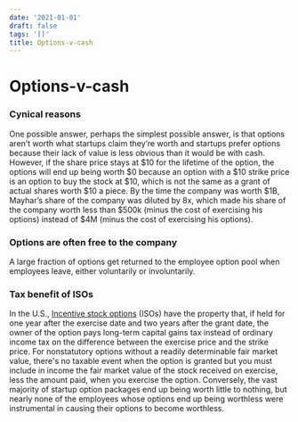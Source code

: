 ```yaml
---
date: '2021-01-01'
draft: false
tags: '[]'
title: Options-v-cash
---
```


# Options-v-cash

### Cynical reasons
One possible answer, perhaps the simplest possible answer, is that options aren’t worth what startups claim they’re worth and startups prefer options because their lack of value is less obvious than it would be with cash.
However, if the share price stays at $10 for the lifetime of the option, the options will end up being worth $0 because an option with a $10 strike price is an option to buy the stock at $10, which is not the same as a grant of actual shares worth $10 a piece.
By the time the company was worth $1B, Mayhar’s share of the company was diluted by 8x, which made his share of the company worth less than $500k (minus the cost of exercising his options) instead of $4M (minus the cost of exercising his options).
### Options are often free to the company
A large fraction of options get returned to the employee option pool when employees leave, either voluntarily or involuntarily.
### Tax benefit of ISOs
In the U.S., [Incentive stock options](https://en.wikipedia.org/wiki/Incentive_stock_option) (ISOs) have the property that, if held for one year after the exercise date and two years after the grant date, the owner of the option pays long-term capital gains tax instead of ordinary income tax on the difference between the exercise price and the strike price.
For nonstatutory options without a readily determinable fair market value, there's no taxable event when the option is granted but you must include in income the fair market value of the stock received on exercise, less the amount paid, when you exercise the option.
Conversely, the vast majority of startup option packages end up being worth little to nothing, but nearly none of the employees whose options end up being worthless were instrumental in causing their options to become worthless.
